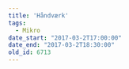 ```yaml
---
title: 'Håndværk'
tags:
  - Mikro
date_start: "2017-03-2T17:00:00"
date_end: "2017-03-2T18:30:00"
old_id: 6713
---
```

